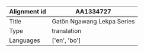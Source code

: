 |Alignment id | AA1334727
| --- | --- 
|Title | Gatön Ngawang Lekpa Series 
|Type | translation
|Languages | ['en', 'bo']
